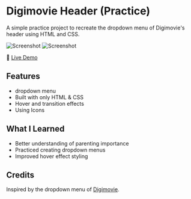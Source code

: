 # Digimovie Header (Practice)

A simple practice project to recreate the dropdown menu of Digimovie's header using HTML and CSS.

![Screenshot](style\img\Screenshot1)
![Screenshot](style\img\Screenshot2)

🔗 [Live Demo](https://sedaghat-frontdev.github.io/digimovie-dropdown-practice/)

## Features
- dropdown menu
- Built with only HTML & CSS
- Hover and transition effects
- Using Icons

## What I Learned
- Better understanding of parenting importance
- Practiced creating dropdown menus
- Improved hover effect styling

## Credits
Inspired by the dropdown menu of [Digimovie](https://digimovie.site/).
